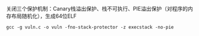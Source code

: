 



关闭三个保护机制：Canary栈溢出保护、栈不可执行、PIE溢出保护（对程序的内存布局随机化），生成64位ELF

```
gcc -g vuln.c -o vuln -fno-stack-protector -z execstack -no-pie
```


